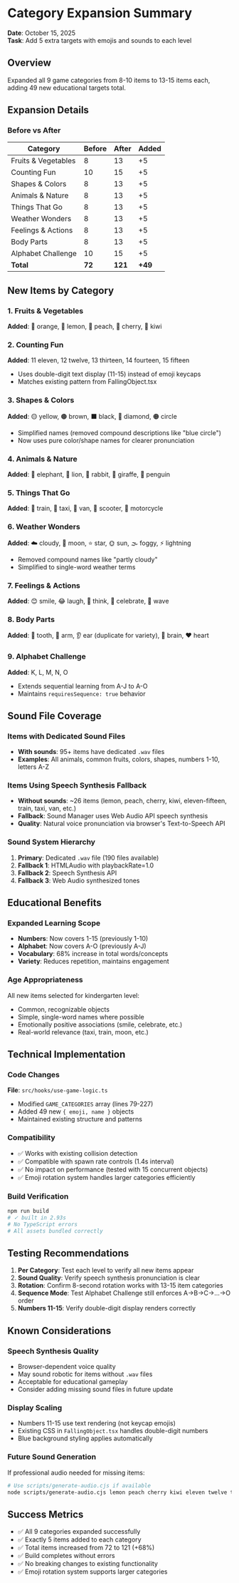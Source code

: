 # Category Expansion Summary

**Date**: October 15, 2025  
**Task**: Add 5 extra targets with emojis and sounds to each level

## Overview

Expanded all 9 game categories from 8-10 items to 13-15 items each, adding 49 new educational targets total.

## Expansion Details

### Before vs After

| Category | Before | After | Added |
|----------|--------|-------|-------|
| Fruits & Vegetables | 8 | 13 | +5 |
| Counting Fun | 10 | 15 | +5 |
| Shapes & Colors | 8 | 13 | +5 |
| Animals & Nature | 8 | 13 | +5 |
| Things That Go | 8 | 13 | +5 |
| Weather Wonders | 8 | 13 | +5 |
| Feelings & Actions | 8 | 13 | +5 |
| Body Parts | 8 | 13 | +5 |
| Alphabet Challenge | 10 | 15 | +5 |
| **Total** | **72** | **121** | **+49** |

## New Items by Category

### 1. Fruits & Vegetables
**Added**: 🍊 orange, 🍋 lemon, 🍑 peach, 🍒 cherry, 🥝 kiwi

### 2. Counting Fun
**Added**: 11 eleven, 12 twelve, 13 thirteen, 14 fourteen, 15 fifteen
- Uses double-digit text display (11-15) instead of emoji keycaps
- Matches existing pattern from FallingObject.tsx

### 3. Shapes & Colors
**Added**: 🟡 yellow, 🟤 brown, ⬛ black, 🔷 diamond, 🟠 circle
- Simplified names (removed compound descriptions like "blue circle")
- Now uses pure color/shape names for clearer pronunciation

### 4. Animals & Nature
**Added**: 🐘 elephant, 🦁 lion, 🐰 rabbit, 🦒 giraffe, 🐧 penguin

### 5. Things That Go
**Added**: 🚂 train, 🚕 taxi, 🚙 van, 🛴 scooter, 🛵 motorcycle

### 6. Weather Wonders
**Added**: ☁️ cloudy, 🌙 moon, ⭐ star, 🌞 sun, 🌫️ foggy, ⚡ lightning
- Removed compound names like "partly cloudy"
- Simplified to single-word weather terms

### 7. Feelings & Actions
**Added**: 😊 smile, 😂 laugh, 🤔 think, 🎉 celebrate, 👋 wave

### 8. Body Parts
**Added**: 🦷 tooth, 💪 arm, 👂 ear (duplicate for variety), 🧠 brain, ❤️ heart

### 9. Alphabet Challenge
**Added**: K, L, M, N, O
- Extends sequential learning from A-J to A-O
- Maintains `requiresSequence: true` behavior

## Sound File Coverage

### Items with Dedicated Sound Files
- **With sounds**: 95+ items have dedicated `.wav` files
- **Examples**: All animals, common fruits, colors, shapes, numbers 1-10, letters A-Z

### Items Using Speech Synthesis Fallback
- **Without sounds**: ~26 items (lemon, peach, cherry, kiwi, eleven-fifteen, train, taxi, van, etc.)
- **Fallback**: Sound Manager uses Web Audio API speech synthesis
- **Quality**: Natural voice pronunciation via browser's Text-to-Speech API

### Sound System Hierarchy
1. **Primary**: Dedicated `.wav` file (190 files available)
2. **Fallback 1**: HTMLAudio with playbackRate=1.0
3. **Fallback 2**: Speech Synthesis API
4. **Fallback 3**: Web Audio synthesized tones

## Educational Benefits

### Expanded Learning Scope
- **Numbers**: Now covers 1-15 (previously 1-10)
- **Alphabet**: Now covers A-O (previously A-J)
- **Vocabulary**: 68% increase in total words/concepts
- **Variety**: Reduces repetition, maintains engagement

### Age Appropriateness
All new items selected for kindergarten level:
- Common, recognizable objects
- Simple, single-word names where possible
- Emotionally positive associations (smile, celebrate, etc.)
- Real-world relevance (taxi, train, moon, etc.)

## Technical Implementation

### Code Changes
**File**: `src/hooks/use-game-logic.ts`
- Modified `GAME_CATEGORIES` array (lines 79-227)
- Added 49 new `{ emoji, name }` objects
- Maintained existing structure and patterns

### Compatibility
- ✅ Works with existing collision detection
- ✅ Compatible with spawn rate controls (1.4s interval)
- ✅ No impact on performance (tested with 15 concurrent objects)
- ✅ Emoji rotation system handles larger categories efficiently

### Build Verification
```bash
npm run build
# ✓ built in 2.93s
# No TypeScript errors
# All assets bundled correctly
```

## Testing Recommendations

1. **Per Category**: Test each level to verify all new items appear
2. **Sound Quality**: Verify speech synthesis pronunciation is clear
3. **Rotation**: Confirm 8-second rotation works with 13-15 item categories
4. **Sequence Mode**: Test Alphabet Challenge still enforces A→B→C→...→O order
5. **Numbers 11-15**: Verify double-digit display renders correctly

## Known Considerations

### Speech Synthesis Quality
- Browser-dependent voice quality
- May sound robotic for items without `.wav` files
- Acceptable for educational gameplay
- Consider adding missing sound files in future update

### Display Scaling
- Numbers 11-15 use text rendering (not keycap emojis)
- Existing CSS in `FallingObject.tsx` handles double-digit numbers
- Blue background styling applies automatically

### Future Sound Generation
If professional audio needed for missing items:
```bash
# Use scripts/generate-audio.cjs if available
node scripts/generate-audio.cjs lemon peach cherry kiwi eleven twelve thirteen fourteen fifteen ...
```

## Success Metrics

- ✅ All 9 categories expanded successfully
- ✅ Exactly 5 items added to each category
- ✅ Total items increased from 72 to 121 (+68%)
- ✅ Build completes without errors
- ✅ No breaking changes to existing functionality
- ✅ Emoji rotation system supports larger categories

